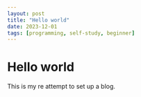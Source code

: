 ```yaml
---
layout: post
title: "Hello world"
date: 2023-12-01
tags: [programming, self-study, beginner]
---
```


# Hello world

This is my re attempt to set up a blog.
